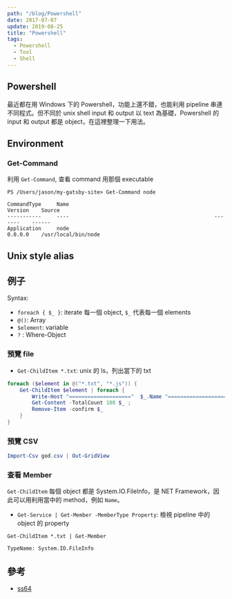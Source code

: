 ```yaml
---
path: "/blog/Powershell"
date: 2017-07-07
update: 2019-08-25
title: "Powershell"
tags:
  - Powershell
  - Tool
  - Shell
---
```


## Powershell

最近都在用 Windows 下的 Powershell，功能上還不錯，也能利用 pipeline 串連不同程式。但不同於 unix shell input 和 output 以 text 為基礎，Powershell 的 input 和 output 都是 object，在這裡整理一下用法。

## Environment

### Get-Command

利用 `Get-Command`, 查看 command 用那個 executable

```
PS /Users/jason/my-gatsby-site> Get-Command node

CommandType     Name                                               Version    Source
-----------     ----                                               -------    ------
Application     node                                               0.0.0.0    /usr/local/bin/node
```

## Unix style alias

## 例子

Syntax:

- `foreach { $_ }`: iterate 每一個 object, `$_` 代表每一個 elements
- `@()`: Array
- `$element`: variable
- `?` : Where-Object

### 預覽 file

- `Get-ChildItem *.txt`: unix 的 ls，列出當下的 txt

```powershell
foreach ($element in @("*.txt", "*.js")) {
    Get-ChildItem $element | foreach {
        Write-Host "===================="  $_.Name "====================";
        Get-Content -TotalCount 100 $_ ;
        Remove-Item -confirm $_
    }
}
```

### 預覽 CSV

```powershell
Import-Csv god.csv | Out-GridView
```

### 查看 Member

`Get-ChildItem` 每個 object 都是 System.IO.FileInfo，是 NET Framework，因此可以用利用當中的 method，例如 `Name`。

- `Get-Service | Get-Member -MemberType Property`: 檢視 pipeline 中的 object 的 property

```
Get-ChildItem *.txt | Get-Member

TypeName: System.IO.FileInfo
```

## 參考

- [ss64](https://ss64.com/ps/)

